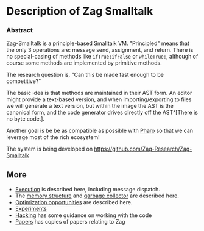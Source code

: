 # Description of Zag Smalltalk
### Abstract
Zag-Smalltalk is a principle-based Smalltalk VM. "Principled" means that the only 3 operations are: message send, assignment, and return. There is no special-casing of methods like `ifTrue:ifFalse` or `whileTrue:`, although of course some methods are implemented by primitive methods.

The research question is, "Can this be made fast enough to be competitive?"

The basic idea is that methods are maintained in their AST form. An editor might provide a text-based version, and when importing/exporting to files we will generate a text version, but within the image the AST is the canonical form, and the code generator drives directly off the AST^[There is no byte code.].

Another goal is be be as compatible as possible with [Pharo](https://pharo.org) so that we can leverage most of the rich ecosystem!

The system is being developed on https://github.com/Zag-Research/Zag-Smalltalk

## More
- [Execution](Execution.md) is described here, including message dispatch.
- The [memory structure](Mapping.md) and [garbage collector](Memory%20Management.md) are described here.
- [Optimization opportunities](Optimizations.md) are described here.
- [Experiments](Experiments.md)
- [Hacking](Hacking.md) has some guidance on working with the code
- [Papers](papers/README.md) has copies of papers relating to Zag

